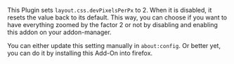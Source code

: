 This Plugin sets `layout.css.devPixelsPerPx` to 2.
When it is disabled, it resets the value back to its default. 
This way, you can choose if you want to have everything zoomed by the factor 2 or not by disabling and enabling this addon on your addon-manager.

You can either update this setting manually in `about:config`. 
Or better yet, you can do it by installing this Add-On into firefox.

